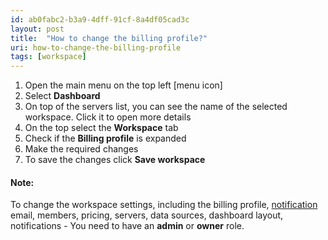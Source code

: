 ```yaml
---
id: ab0fabc2-b3a9-4dff-91cf-8a4df05cad3c
layout: post
title:  "How to change the billing profile?"
uri: how-to-change-the-billing-profile
tags: [workspace]
---
```


1.  Open the main menu on the top left \[menu icon\]
2.  Select **Dashboard**
3.  On top of the servers list, you can see the name of the selected workspace. Click it to open more details
4.  On the top select the **Workspace** tab
5.  Check if the **Billing profile** is expanded
6.  Make the required changes
7.  To save the changes click **Save workspace**

<!-- more -->

#### Note:

To change the workspace settings, including the billing profile, [notification](f7277d70-7b35-489b-b378-009a690e0a3f) email, members, pricing, servers, data sources, dashboard layout, notifications - You need to have an **admin** or **owner** role.